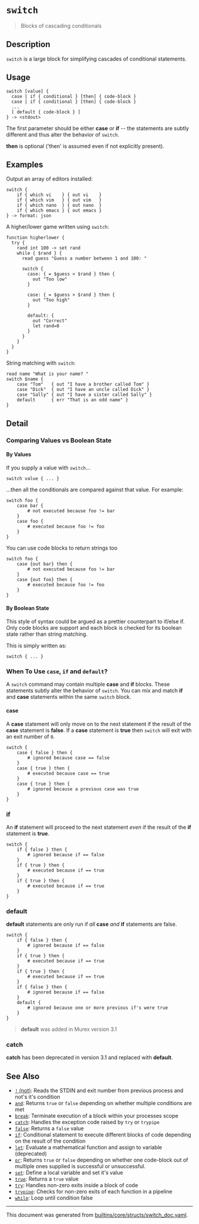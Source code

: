 # `switch`

> Blocks of cascading conditionals

## Description

`switch` is a large block for simplifying cascades of conditional statements.

## Usage

```
switch [value] {
  case | if { conditional } [then] { code-block }
  case | if { conditional } [then] { code-block }
  ...
  [ default { code-block } ]
} -> <stdout>
```

The first parameter should be either **case** or **if** -- the statements are
subtly different and thus alter the behavior of `switch`.

**then** is optional ('then' is assumed even if not explicitly present).

## Examples

Output an array of editors installed:

```
switch {
    if { which vi    } { out vi    }
    if { which vim   } { out vim   }
    if { which nano  } { out nano  }
    if { which emacs } { out emacs }
} -> format: json
```

A higher/lower game written using `switch`:

```
function higherlower {
  try {
    rand int 100 -> set rand
    while { $rand } {
      read guess "Guess a number between 1 and 100: "

      switch {
        case: { = $guess < $rand } then {
          out "Too low"
        }

        case: { = $guess > $rand } then {
          out "Too high"
        }

        default: {
          out "Correct"
          let rand=0
        }
      }
    }
  }
}
```

String matching with `switch`:

```
read name "What is your name? "
switch $name {
    case "Tom"   { out "I have a brother called Tom" }
    case "Dick"  { out "I have an uncle called Dick" }
    case "Sally" { out "I have a sister called Sally" }
    default      { err "That is an odd name" }
}
```

## Detail

### Comparing Values vs Boolean State

#### By Values

If you supply a value with `switch`...

```
switch value { ... }
```

...then all the conditionals are compared against that value. For example:

```
switch foo {
    case bar {
        # not executed because foo != bar
    }
    case foo {
        # executed because foo != foo
    }
}
```

You can use code blocks to return strings too

```
switch foo {
    case {out bar} then {
        # not executed because foo != bar
    }
    case {out foo} then {
        # executed because foo != foo
    }
}
```

#### By Boolean State

This style of syntax could be argued as a prettier counterpart to if/else if.
Only code blocks are support and each block is checked for its boolean state
rather than string matching.

This is simply written as:

```
switch { ... }
```

### When To Use `case`, `if` and `default`?

A `switch` command may contain multiple **case** and **if** blocks. These
statements subtly alter the behavior of `switch`. You can mix and match **if**
and **case** statements within the same `switch` block.

#### case

A **case** statement will only move on to the next statement if the result of
the **case** statement is **false**. If a **case** statement is **true** then
`switch` will exit with an exit number of `0`.

```
switch {
    case { false } then {
        # ignored because case == false
    }
    case { true } then {
        # executed because case == true
    }
    case { true } then {
        # ignored because a previous case was true
    }
}
```

### if

An **if** statement will proceed to the next statement _even_ if the result of
the **if** statement is **true**.

```
switch {
    if { false } then {
        # ignored because if == false
    }
    if { true } then {
        # executed because if == true
    }
    if { true } then {
        # executed because if == true
    }
}
```

### default

**default** statements are only run if _all_ **case** _and_ **if** statements are
false.

```
switch {
    if { false } then {
        # ignored because if == false
    }
    if { true } then {
        # executed because if == true
    }
    if { true } then {
        # executed because if == true
    }
    if { false } then {
        # ignored because if == false
    }
    default {
        # ignored because one or more previous if's were true
    }
}
```

> **default** was added in Murex version 3.1

### catch

**catch** has been deprecated in version 3.1 and replaced with **default**.

## See Also

* [`!` (not)](../parser/not-func.md):
  Reads the STDIN and exit number from previous process and not's it's condition
* [`and`](../commands/and.md):
  Returns `true` or `false` depending on whether multiple conditions are met
* [`break`](../commands/break.md):
  Terminate execution of a block within your processes scope
* [`catch`](../commands/catch.md):
  Handles the exception code raised by `try` or `trypipe`
* [`false`](../commands/false.md):
  Returns a `false` value
* [`if`](../commands/if.md):
  Conditional statement to execute different blocks of code depending on the result of the condition
* [`let`](../commands/let.md):
  Evaluate a mathematical function and assign to variable (deprecated)
* [`or`](../commands/or.md):
  Returns `true` or `false` depending on whether one code-block out of multiple ones supplied is successful or unsuccessful.
* [`set`](../commands/set.md):
  Define a local variable and set it's value
* [`true`](../commands/true.md):
  Returns a `true` value
* [`try`](../commands/try.md):
  Handles non-zero exits inside a block of code
* [`trypipe`](../commands/trypipe.md):
  Checks for non-zero exits of each function in a pipeline
* [`while`](../commands/while.md):
  Loop until condition false

<hr/>

This document was generated from [builtins/core/structs/switch_doc.yaml](https://github.com/lmorg/murex/blob/master/builtins/core/structs/switch_doc.yaml).